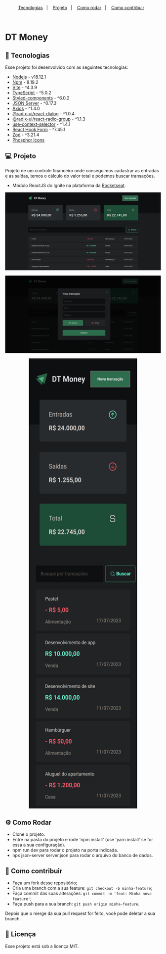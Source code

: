 <p align="center">
  <a href="#-tecnologias">Tecnologias</a>&nbsp;&nbsp;&nbsp;|&nbsp;&nbsp;&nbsp;
  <a href="#-projeto">Projeto</a>&nbsp;&nbsp;&nbsp;|&nbsp;&nbsp;&nbsp;
  <a href="#-como-rodar">Como rodar</a>&nbsp;&nbsp;&nbsp;|&nbsp;&nbsp;&nbsp;
  <a href="#-como-contribuir">Como contribuir</a>&nbsp;&nbsp;&nbsp;
  </p>

<br>

# DT Money

## 🚀 Tecnologias

Esse projeto foi desenvolvido com as seguintes tecnologias:

- [Nodejs](https://nodejs.org/en/) - v18.12.1
- [Npm](https://www.npmjs.com/) - 8.19.2
- [Vite](https://vitejs.dev/) - ^4.3.9
- [TypeScript](https://www.typescriptlang.org/) - ^5.0.2
- [Styled-components](https://styled-components.com/) - ^6.0.2
- [JSON Server](https://github.com/typicode/json-server) - ^0.17.3
- [Axios](https://axios-http.com/ptbr/docs/intro) - ^1.4.0
- [@radix-ui/react-dialog](https://www.radix-ui.com/docs/primitives/components/dialog#dialog) - ^1.0.4
- [@radix-ui/react-radio-group](https://www.radix-ui.com/docs/primitives/components/radio-group#radio-group) - ^1.1.3
- [use-context-selector](https://github.com/dai-shi/use-context-selector) - ^1.4.1
- [React Hook Form](https://react-hook-form.com/) - ^7.45.1
- [Zod](https://zod.dev/) - ^3.21.4
- [Phosphor Icons](https://github.com/phosphor-icons/react)

## 💻 Projeto

Projeto de um controle financeiro onde conseguimos cadastrar as entradas e as saídas, temos o cálculo do valor total e podemos buscar transações.

- Módulo ReactJS do Ignite na plataforma da [Rocketseat](https://www.rocketseat.com.br/).

<p align="center">
  <img alt="" src=".github/image.png">
</p>

<p align="center">
  <img alt="" src=".github/image2.png">
</p>

<p align="center">
  <img height="1455" width="350" alt="" src=".github/image3.png">
</p>

## ⚙️ Como Rodar

- Clone o projeto.
- Entre na pasta do projeto e rode 'npm install' (use 'yarn install' se for essa a sua configuração).
- npm run dev para rodar o projeto na porta indicada.
- npx json-server server.json para rodar o arquivo do banco de dados.

## 🤔 Como contribuir

- Faça um fork desse repositório;
- Cria uma branch com a sua feature: `git checkout -b minha-feature`;
- Faça commit das suas alterações: `git commit -m 'feat: Minha nova feature'`;
- Faça push para a sua branch: `git push origin minha-feature`.

Depois que o merge da sua pull request for feito, você pode deletar a sua branch.

## 📝 Licença

Esse projeto está sob a licença MIT.
